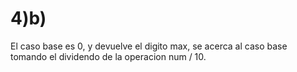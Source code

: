 # 4)b)
El caso base es 0, y devuelve el digito max, se acerca al caso base tomando el dividendo de la operacion num / 10.